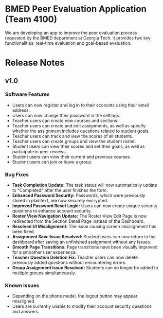 # BMED Peer Evaluation Application (Team 4100)

We are developing an app to improve the peer evaluation process requested by the BMED department at Georgia Tech. It provides two key functionalities: real-time evaluation and goal-based evaluation.
# Release Notes
## v1.0
### Software Features
* Users can now register and log in to their accounts using their email address.
* Users can now change their password in the settings.
* Teacher users can create new courses and sections.
* Teacher users can create and edit assignments, as well as specify whether the assignment includes questions related to student goals.
* Teacher users can track and view the scores of all students.
* Teacher users can create groups and view the student roster.
* Student users can view their scores and set their goals, as well as participate in peer reviews.
* Student users can view their current and previous courses.
* Student users can join or leave a group.
### Bug Fixes
* **Task Completion Update:** The task status will now automatically update to "Completed" after the user finishes the form.
* **Enhanced Password Security:** Passwords, which were previously stored in plaintext, are now securely encrypted.
* **Improved Password Reset Logic:** Users can now create unique security questions to enhance account security.
* **Roster View Navigation Update:** The Roster View Edit Page is now redirected from the Section Detail Page instead of the Dashboard.
* **Resolved UI Misalignment:** The issue causing screen misalignment has been fixed.
* **Assignment Save Issue Resolved:** Student users can now return to the dashboard after saving an unfinished assignment without any issues.
* **Smooth Page Transitions:** Page transitions have been visually improved for a smoother user experience.
* **Teacher Question Deletion Fix:** Teacher users can now delete previously added questions without encountering errors.
* **Group Assignment Issue Resolved:** Students can no longer be added to multiple groups simultaneously.
### Known Issues
* Depending on the phone model, the logout button may appear misaligned.
* Users are currently unable to modify their account security questions and answers.

